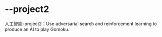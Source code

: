 # --project2
人工智能-project2：Use adversarial search and reinforcement  learning to produce an AI to play Gomoku.
